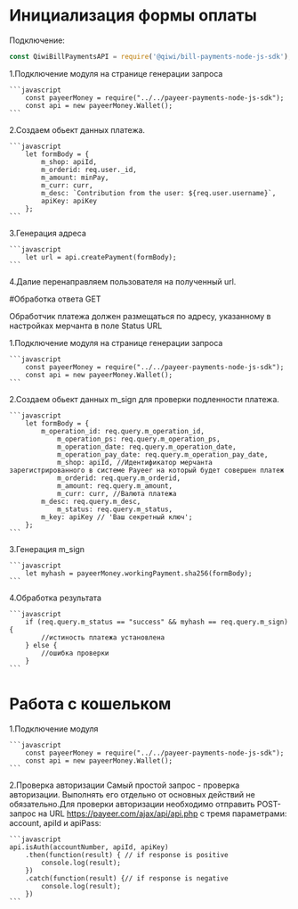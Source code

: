 # Инициализация формы оплаты
Подключение:

```javascript
const QiwiBillPaymentsAPI = require('@qiwi/bill-payments-node-js-sdk');
```

1.Подключение модуля на странице генерации запроса

    ```javascript
        const payeerMoney = require("../../payeer-payments-node-js-sdk");
        const api = new payeerMoney.Wallet();
    ```
2.Создаем обьект данных платежа.

    ```javascript   
        let formBody = { 
            m_shop: apiId,
            m_orderid: req.user._id,
            m_amount: minPay,
            m_curr: curr,
            m_desc: `Contribution from the user: ${req.user.username}`,
            apiKey: apiKey
        };
    ```

3.Генерация адреса

    ```javascript
        let url = api.createPayment(formBody);
    ```
4.Далие перенаправляем пользователя на полученный url.
    
#Обработка ответа GET

Обработчик платежа должен размещаться по адресу, указанному в настройках мерчанта в поле Status URL

1.Подключение модуля на странице генерации запроса

    ```javascript
        const payeerMoney = require("../../payeer-payments-node-js-sdk");
        const api = new payeerMoney.Wallet();
    ```

2.Создаем обьект данных m_sign для проверки подленности платежа.

    ```javascript
        let formBody = { 
            m_operation_id: req.query.m_operation_id,  
                m_operation_ps: req.query.m_operation_ps,
                m_operation_date: req.query.m_operation_date,
                m_operation_pay_date: req.query.m_operation_pay_date,
                m_shop: apiId, //Идентификатор мерчанта зарегистрированного в системе Payeer на который будет совершен платеж
                m_orderid: req.query.m_orderid,
                m_amount: req.query.m_amount,
                m_curr: curr, //Валюта платежа
            m_desc: req.query.m_desc,
                m_status: req.query.m_status,
            m_key: apiKey // 'Ваш секретный ключ';
        };
    ```

3.Генерация m_sign

    ```javascript
        let myhash = payeerMoney.workingPayment.sha256(formBody);
    ```

4.Обработка результата

    ```javascript
        if (req.query.m_status == "success" && myhash == req.query.m_sign) {
            //истиность платежа установлена
        } else {
            //ошибка проверки
        }
    ```

# Работа с кошельком
1.Подключение модуля

    ```javascript
        const payeerMoney = require("../../payeer-payments-node-js-sdk");
        const api = new payeerMoney.Wallet();
    ```

2.Проверка авторизации
Cамый простой запрос - проверка авторизации. Выполнять его отдельно от основных действий не обязательно.Для проверки авторизации необходимо отправить POST-запрос на URL https://payeer.com/ajax/api/api.php с тремя параметрами: account, apiId и apiPass:

    ```javascript
    api.isAuth(accountNumber, apiId, apiKey)
        .then(function(result) { // if response is positive
            console.log(result);      
        })
        .catch(function(result) {// if response is negative
            console.log(result);      
        })
    ```